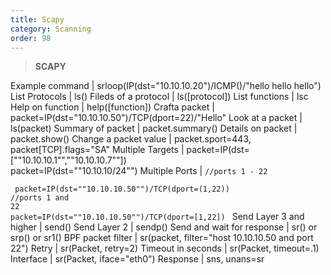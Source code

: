```yaml
---
title: Scapy 
category: Scanning
order: 98
---
```


> **SCAPY**

Example command | srloop(IP(dst="10.10.10.20")/ICMP()/"hello hello hello")
List Protocols | ls()
Fileds of a protocol | ls([protocol])
List functions | lsc
Help on function | help([function])
Crafta packet | packet=IP(dst="10.10.10.50")/TCP(dport=22)/"Hello"
Look at a packet | ls(packet)
Summary of packet | packet.summary()
Details on packet | packet.show()
Change a packet value | packet.sport=443, packet[TCP].flags="SA"
Multiple Targets | packet=IP(dst=[""10.10.10.1"",""10.10.10.7""]) <br> packet=IP(dst=""10.10.10/24"")
Multiple Ports | <code>//ports 1 - 22 <br> packet=IP(dst=""10.10.10.50"")/TCP(dport=(1,22))  <br>//ports 1 and 22 <br>packet=IP(dst=""10.10.10.50"")/TCP(dport=[1,22]) </code>
Send Layer 3 and higher | send()
Send Layer 2 | sendp()
Send and wait for response | sr() or srp() or sr1() <for one response>
BPF packet filter | sr(packet, filter="host 10.10.10.50 and port 22")
Retry | sr(Packet, retry=2)
Timeout in seconds | sr(Packet, timeout=.1)
Interface | sr(Packet, iface="eth0")
Response | sns, unans=sr

